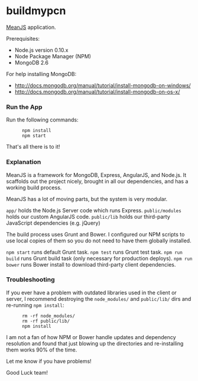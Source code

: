 buildmypcn
==========

[MeanJS](http://meanjs.org/) application.

Prerequisites:

 - Node.js version 0.10.x
 - Node Package Manager (NPM)
 - MongoDB 2.6

For help installing MongoDB:

 - http://docs.mongodb.org/manual/tutorial/install-mongodb-on-windows/
 - http://docs.mongodb.org/manual/tutorial/install-mongodb-on-os-x/

### Run the App ###

Run the following commands:

          npm install
          npm start

That's all there is to it!

### Explanation ###

MeanJS is a framework for MongoDB, Express, AngularJS, and Node.js.
It scaffolds out the project nicely, brought in all our dependencies,
and has a working build process.

MeanJS has a lot of moving parts, but the system is very modular.

`app/` holds the Node.js Server code which runs Express.
`public/modules` holds our custom AngularJS code. 
`public/lib` holds our third-party JavaScript dependencies (e.g. jQuery)

The build process uses Grunt and Bower.  I configured our NPM scripts to use
local copies of them so you do not need to have them globally installed.

`npm start` runs default Grunt task.
`npm test` runs Grunt test task.
`npm run build` runs Grunt build task (only necessary for production deploys).
`npm run bower` runs Bower install to download third-party client dependencies.

### Troubleshooting ###

If you ever have a problem with outdated libraries used in the client or server,
I recommend destroying the `node_modules/` and `public/lib/` dirs and re-running
`npm install`:

          rm -rf node_modules/
          rm -rf public/lib/
          npm install

I am not a fan of how NPM or Bower handle updates and dependency resolution and
found that just blowing up the directories and re-installing them works 90% of
the time.

Let me know if you have problems!

Good Luck team!


